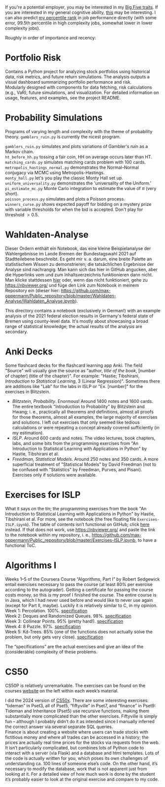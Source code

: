 If you're a potential employer, you may be interested in my [Big Five traits](cognitive-metrics/Big-Five/README.md). If you are interested in my *g*eneral cognitive ability, [this](cognitive-metrics/README-g.md) may be interesting. I can also predict [my percentile rank](cognitive-metrics/README-quant.md) in job performance directly (with some error, 99.5th percentile in high complexity jobs, somewhat lower in lower complexity jobs).

Roughly in order of importance and recency:

# Portfolio Risk  

Contains a Python project for analyzing stock portfolios using historical data, risk metrics, and future return simulations. The analysis outputs a visual dashboard summarizing portfolio performance and risk.  
Modularly designed with components for data fetching, risk calculations (e.g., VaR), future simulations, and visualization. For detailed information on usage, features, and examples, see the project README.

# Probability Simulations

Programs of varying length and complexity with the theme of probability theory. `gamblers_ruin.py` is currently the nicest program.  

`gamblers_ruin.py` simulates and plots variations of Gambler's ruin as a Markov chain.  
`ht_before_hh.py` tossing a fair coin, HH on average occurs later than HT.  
`matching_cards.py` simulates matching cards problem with 100 cards.  
`metropolis_hastings_normal.py` demonstrates the Normal–Normal conjugacy via MCMC using Metropolis-Hastings.  
`monty_hall.py` let's you play the classic Monty Hall set up.  
`uniform_universality.py` demonstrates the 'universality of the Uniform.'  
`pi_estimate_mc.py` Monte Carlo integration to estimate the value of $\pi$ (very short).  
`poisson_process.py` simulates and plots a Poisson process.  
`winners_curse.py` shows expected payoff for bidding on a mystery prize with variable thresholds for when the bid is accepted. Don't play for threshold $\gt 0.5$.

# Wahldaten-Analyse

Dieser Ordern enthält ein Notebook, das eine kleine Beispielanalyse der Wahlergebnisse im Lande Bremen der Bundestagswahl 2021 auf Stadtteilebene beschreibt. Es geht mir v. a. darum, eine breite Palette an statistischem Wissen zu demonstrieren; die tatsächlichen Ergebnisse der Analyse sind nachrangig. Man kann sich das hier in GitHub angucken, aber die Hyperlinks vom und zum Inhaltsverzeichnis funktionieren dann nicht. Man klicke stattdessen [hier](https://nbviewer.org/github/max-oppermann/Public_repository/blob/master/Wahldaten-Analyse/Wahldaten_Analyse.ipynb) oder, wenn das nicht funktioniert, gehe zu https://nbviewer.org/ und füge den Link zum Notebook in meinem Repository ein (dieser hier: https://github.com/max-oppermann/Public_repository/blob/master/Wahldaten-Analyse/Wahldaten_Analyse.ipynb).

This directory contains a  notebook (exclusively in German!) with an example analysis of the 2021 federal election results in Germany's federal state of Bremen using county-level data. It's mostly about showcasing a broad range of statistical knowledge; the actual results of the analysis are secondary.

# Anki Decks  

Some flashcard decks for the flashcard learning app Anki. The field "Source" will usually give the source as "author, *title of the book*, [number of chapter] (title of the chapter)". For example: "Hastie; Tibshirani, *Introduction to Statistical Learning*, 3 (Linear Regression)". Sometimes there are additions like "Lab" for the labs in ISLP or "Ex. [number]" for the exercises in Blitzstein.  
- *Blitzstein, Probability*. Enormous! Around 1400 notes and 1600 cards. The entire textbook "Introduction to Probability" by Blitzstein and Hwang; i. e., practically all theorems and definitions, almost all proofs for those theorems, almost all examples, the large majority of exercises and solutions. I left out exercises that only seemed like tedious calculations or were repeating a concept already covered sufficiently (in my estimation).  
- *ISLP*. Around 600 cards and notes. The video lectures, book chapters, labs, and some bits from the programming exercises from "An Introduction to Statistical Learning with Applications in Python" by Hastie, Tibshirani et al.  
- *Freedman, Statistical Models*. Around 250 notes and 350 cards. A more superficial treatment of "Statistical Models" by David Freedman (not to be confused with "Statistics" by Freedman, Purves, and Pisani). Exercises only if solutions were available.

# Exercises for ISLP

What it says on the tin; the programming exercises from the book "An Introduction to Statistical Learning with Applications in Python" by Hastie, Tibshirani et al. For more, see the notebook (the free floating file `Exercises-ISLP.ipynb`). The table of contents isn’t functional on GitHub; click [here](https://nbviewer.org/github/max-oppermann/Public_repository/blob/master/Exercises-ISLP.ipynb) instead. If that does not work, use https://nbviewer.org/ and paste the link to the notebook within my repository, i. e., https://github.com/max-oppermann/Public_repository/blob/master/Exercises-ISLP.ipynb, to have a functional  ToC.

# Algorithms I

Weeks 1–5 of the Coursera Course “Algorithms, Part I” by Robert Sedgewick entail exercises necessary to pass the course (at least 80% per exercise according to the autograder). Getting a certificate for passing the course costs money, so this is my proof I finished the course. The entire course is in Java, which I had never used before and would like to never use again (except for Part II, maybe). Luckily it is relatively similar to C, in my opinion.  
Week 1: Percolation. 100%. [specification](https://coursera.cs.princeton.edu/algs4/assignments/percolation/specification.php)  
Week 2: Deques and Randomized Queues. 98%. [specification](https://coursera.cs.princeton.edu/algs4/assignments/queues/specification.php)  
Week 3: Collinear Points. 95% (pretty hard!). [specification](https://coursera.cs.princeton.edu/algs4/assignments/collinear/specification.php)  
Week 4: 8 Puzzle. 97%. [specification](https://coursera.cs.princeton.edu/algs4/assignments/8puzzle/specification.php)   
Week 5: Kd-Trees. 85% (one of the functions does not actually solve the problem, but only gets very close). [specification](https://coursera.cs.princeton.edu/algs4/assignments/kdtree/specification.php)  

The “specifications” are the actual exercises and give an idea of the (considerable) complexity of these problems.

# CS50

CS50P is relatively unremarkable. The exercises can be found on the courses [website](https://cs50.harvard.edu/python/2022/) on the left within each week’s material.  

I did the 2024 version of [CS50x](https://cs50.harvard.edu/x/2024/). There are some interesting exercises: “tideman” in Pset3, all of Pset5, “fiftyville” in Pset7, and “finance” in Pset9:  
Tideman and Inheritance (Pset5) use recursive functions, making them substantially more complicated than the other exercises. Fiftyville is simply fun – although I probably didn’t do it as intended since I manually inferred the correct answer via several separate SQL queries.  
Finance is about creating a website where users can trade stocks with fictitious money and where all trades can be accessed in a history; the prices are actually real time prices for the stocks via requests from the web. It isn’t particularly complicated, but combines lots of Python code to interact with a server (via Flask) and a database and html templates. Lots of the code is actually written for you, which poses its own challenges of understanding ca. 100 lines of someone else’s code. On the other hand, it’s necessary to modify the database, work that is not apparent just from looking at it. For a detailed view of how much work is done by the student it’s probably easier to look at the original exercise and compare to my code.
